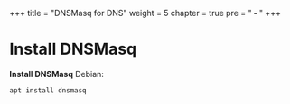 +++
title = "DNSMasq for DNS"
weight = 5
chapter = true
pre = "<b> - </b>"
+++

# Install DNSMasq

**Install DNSMasq**
Debian:

```
apt install dnsmasq
```

